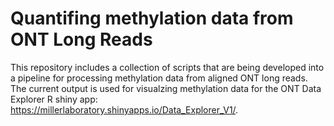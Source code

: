 # Quantifing methylation data from ONT Long Reads
This repository includes a collection of scripts that are being developed into a pipeline for processing methylation data from aligned ONT long reads. The current output is used for visualzing methylation data for the ONT Data Explorer R shiny app: https://millerlaboratory.shinyapps.io/Data_Explorer_V1/.
